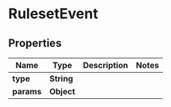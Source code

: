 

# RulesetEvent


## Properties

| Name | Type | Description | Notes |
|------------ | ------------- | ------------- | -------------|
|**type** | **String** |  |  |
|**params** | **Object** |  |  |




